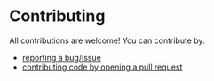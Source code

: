 # Contributing

All contributions are welcome! You can contribute by:

* [reporting a bug/issue](https://github.com/bfg/eureka-dns-server/issues)
* [contributing code by opening a pull request](https://github.com/bfg/eureka-dns-server/pulls)
